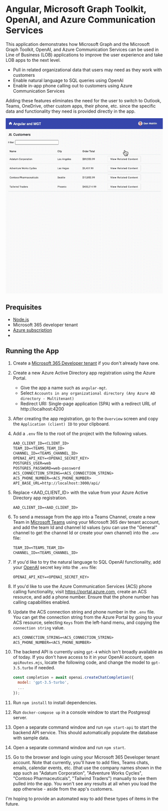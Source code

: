 # Angular, Microsoft Graph Toolkit, OpenAI, and Azure Communication Services

This application demonstrates how Microsoft Graph and the Microsoft Graph Toolkit, OpenAI, and Azure Communication Services can be used in Line of Business (LOB) applications to improve the user experience and take LOB apps to the next level.

- Pull in related organizational data that users may need as they work with customers
- Enable natural language to SQL queries using OpenAI
- Enable in-app phone calling out to customers using Azure Communication Services

Adding these features eliminates the need for the user to switch to Outlook, Teams, OneDrive, other custom apps, their phone, etc. since the specific data and functionality they need is provided directly in the app.

![App Demo](/images/demo.gif)

## Prequisites

- [Node.js](https://nodejs.org)
- Microsoft 365 developer tenant
- [Azure subscription](https://azure.microsoft.com/free/)
- 

## Running the App

1. Create a [Microsoft 365 Developer tenant](https://developer.microsoft.com/en-us/microsoft-365/dev-program) if you don't already have one.

1. Create a new Azure Active Directory app registration using the Azure Portal.

    - Give the app a name such as `angular-mgt`.
    - Select `Accounts in any organizational directory (Any Azure AD directory - Multitenant)`
    - Redirect URI: Single-page application (SPA) with a redirect URL of http://localhost:4200

1. After creating the app registration, go to the `Overview` screen and copy the `Application (client) ID` to your clipboard.

1. Add a `.env` file to the root of the project with the following values. 

    ```
    AAD_CLIENT_ID=<CLIENT_ID>
    TEAM_ID=<TEAMS_TEAM_ID>
    CHANNEL_ID=<TEAMS_CHANNEL_ID>
    OPENAI_API_KEY=<OPENAI_SECRET_KEY>
    POSTGRES_USER=web
    POSTGRES_PASSWORD=web-password
    ACS_CONNECTION_STRING=<ACS_CONNECTION_STRING>
    ACS_PHONE_NUMBER=<ACS_PHONE_NUMBER>
    API_BASE_URL=http://localhost:3000/api/
    ```

1. Replace <AAD_CLIENT_ID> with the value from your Azure Active Directory app registration.

    ```
    AAD_CLIENT_ID=<AAD_CLIENT_ID>
    ```

1. To send a message from the app into a Teams Channel, create a new Team in [Microsoft Teams](https://teams.microsoft.com) using your Microsoft 365 dev tenant account, and add the team Id and channel Id values (you can use the "General" channel to get the channel Id or create your own channel) into the `.env` file:

    ```
    TEAM_ID=<TEAMS_TEAM_ID>
    CHANNEL_ID=<TEAMS_CHANNEL_ID>
    ```

1. If you'd like to try the natural language to SQL OpenAI functionality, add your [OpenAI](https://platform.openai.com/account/api-keys) secret key into the `.env` file:

    ```
    OPENAI_API_KEY=<OPENAI_SECRET_KEY>
    ```

1. If you'd like to use the Azure Communication Services (ACS) phone calling functionality, visit https://portal.azure.com, create an ACS resource, and add a phone number. Ensure that the phone number has calling capabilities enabled. 

1. Update the ACS connection string and phone number in the `.env` file. You can get the connection string from the Azure Portal by going to your ACS resource, selecting `Keys` from the left-hand menu, and copying the `connection string` value.

    ```
    ACS_CONNECTION_STRING=<ACS_CONNECTION_STRING>
    ACS_PHONE_NUMBER=<ACS_PHONE_NUMBER>
    ```

1. The backend API is currently using `gpt-4` which isn't broadly available as of today. If you don't have access to it in your OpenAI account, open `apiRoutes.mjs`, locate the following code, and change the model to `gpt-3.5.turbo` if needed.

    ```javascript
    const completion = await openai.createChatCompletion({
      model: 'gpt-3.5-turbo', 
      ...
    });
    ```

1. Run `npm install` to install dependencies.

1. Run `docker-compose up` in a console window to start the Postgresql server.

1. Open a separate command window and run `npm start-api` to start the backend API service. This should automatically populate the database with sample data.

1. Open a separate command window and run `npm start`.

1. Go to the browser and login using your Microsoft 365 Developer tenant account. Note that currently, you'll have to add files, Teams chats, emails, calendar events, etc. (that use the company names shown in the app such as "Adatum Corporation", "Adventure Works Cycles", "Contoso Pharmaceuticals", "Tailwind Traders") manually to see them pulled into the app. You won't see any results at all when you load the app otherwise - aside from the app's customers. 

I'm hoping to provide an automated way to add these types of items in the future.
